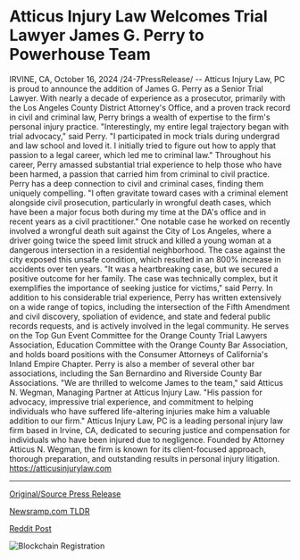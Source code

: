 # Atticus Injury Law Welcomes Trial Lawyer James G. Perry to Powerhouse Team

IRVINE, CA, October 16, 2024 /24-7PressRelease/ -- Atticus Injury Law, PC is proud to announce the addition of James G. Perry as a Senior Trial Lawyer. With nearly a decade of experience as a prosecutor, primarily with the Los Angeles County District Attorney's Office, and a proven track record in civil and criminal law, Perry brings a wealth of expertise to the firm's personal injury practice.  "Interestingly, my entire legal trajectory began with trial advocacy," said Perry. "I participated in mock trials during undergrad and law school and loved it. I initially tried to figure out how to apply that passion to a legal career, which led me to criminal law." Throughout his career, Perry amassed substantial trial experience to help those who have been harmed, a passion that carried him from criminal to civil practice.  Perry has a deep connection to civil and criminal cases, finding them uniquely compelling. "I often gravitate toward cases with a criminal element alongside civil prosecution, particularly in wrongful death cases, which have been a major focus both during my time at the DA's office and in recent years as a civil practitioner."  One notable case he worked on recently involved a wrongful death suit against the City of Los Angeles, where a driver going twice the speed limit struck and killed a young woman at a dangerous intersection in a residential neighborhood. The case against the city exposed this unsafe condition, which resulted in an 800% increase in accidents over ten years.  "It was a heartbreaking case, but we secured a positive outcome for her family. The case was technically complex, but it exemplifies the importance of seeking justice for victims," said Perry.   In addition to his considerable trial experience, Perry has written extensively on a wide range of topics, including the intersection of the Fifth Amendment and civil discovery, spoliation of evidence, and state and federal public records requests, and is actively involved in the legal community. He serves on the Top Gun Event Committee for the Orange County Trial Lawyers Association, Education Committee with the Orange County Bar Association, and holds board positions with the Consumer Attorneys of California's Inland Empire Chapter. Perry is also a member of several other bar associations, including the San Bernardino and Riverside County Bar Associations.  "We are thrilled to welcome James to the team," said Atticus N. Wegman, Managing Partner at Atticus Injury Law. "His passion for advocacy, impressive trial experience, and commitment to helping individuals who have suffered life-altering injuries make him a valuable addition to our firm."  Atticus Injury Law, PC is a leading personal injury law firm based in Irvine, CA, dedicated to securing justice and compensation for individuals who have been injured due to negligence. Founded by Attorney Atticus N. Wegman, the firm is known for its client-focused approach, thorough preparation, and outstanding results in personal injury litigation.  https://atticusinjurylaw.com 

---

[Original/Source Press Release](https://www.24-7pressrelease.com/press-release/515233/atticus-injury-law-welcomes-trial-lawyer-james-g-perry-to-powerhouse-team)
                    

[Newsramp.com TLDR](https://newsramp.com/curated-news/atticus-injury-law-pc-welcomes-james-g-perry-as-senior-trial-lawyer/4ac5438d861987ad96243dccc33d39d3) 

 



[Reddit Post](https://www.reddit.com/r/newsramp/comments/1g4tlqy/atticus_injury_law_pc_welcomes_james_g_perry_as/) 



![Blockchain Registration](https://cdn.newsramp.app/24-7PressRelease/qrcode/2410/16/noteLgMY.webp)